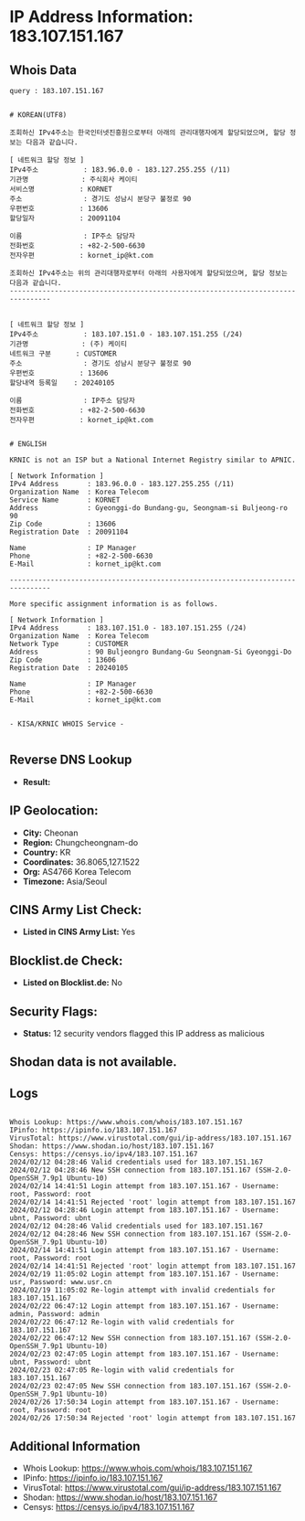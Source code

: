 # IP Address Information: 183.107.151.167

## Whois Data
```
query : 183.107.151.167


# KOREAN(UTF8)

조회하신 IPv4주소는 한국인터넷진흥원으로부터 아래의 관리대행자에게 할당되었으며, 할당 정보는 다음과 같습니다.

[ 네트워크 할당 정보 ]
IPv4주소           : 183.96.0.0 - 183.127.255.255 (/11)
기관명             : 주식회사 케이티
서비스명           : KORNET
주소               : 경기도 성남시 분당구 불정로 90
우편번호           : 13606
할당일자           : 20091104

이름               : IP주소 담당자
전화번호           : +82-2-500-6630
전자우편           : kornet_ip@kt.com

조회하신 IPv4주소는 위의 관리대행자로부터 아래의 사용자에게 할당되었으며, 할당 정보는 다음과 같습니다.
--------------------------------------------------------------------------------


[ 네트워크 할당 정보 ]
IPv4주소           : 183.107.151.0 - 183.107.151.255 (/24)
기관명             : (주) 케이티
네트워크 구분      : CUSTOMER
주소               : 경기도 성남시 분당구 불정로 90
우편번호           : 13606
할당내역 등록일    : 20240105

이름               : IP주소 담당자
전화번호           : +82-2-500-6630
전자우편           : kornet_ip@kt.com


# ENGLISH

KRNIC is not an ISP but a National Internet Registry similar to APNIC.

[ Network Information ]
IPv4 Address       : 183.96.0.0 - 183.127.255.255 (/11)
Organization Name  : Korea Telecom
Service Name       : KORNET
Address            : Gyeonggi-do Bundang-gu, Seongnam-si Buljeong-ro 90
Zip Code           : 13606
Registration Date  : 20091104

Name               : IP Manager
Phone              : +82-2-500-6630
E-Mail             : kornet_ip@kt.com

--------------------------------------------------------------------------------

More specific assignment information is as follows.

[ Network Information ]
IPv4 Address       : 183.107.151.0 - 183.107.151.255 (/24)
Organization Name  : Korea Telecom
Network Type       : CUSTOMER
Address            : 90 Buljeongro Bundang-Gu Seongnam-Si Gyeonggi-Do
Zip Code           : 13606
Registration Date  : 20240105

Name               : IP Manager
Phone              : +82-2-500-6630
E-Mail             : kornet_ip@kt.com


- KISA/KRNIC WHOIS Service -


```
## Reverse DNS Lookup
- **Result:** 

## IP Geolocation:
- **City:** Cheonan
- **Region:** Chungcheongnam-do
- **Country:** KR
- **Coordinates:** 36.8065,127.1522
- **Org:** AS4766 Korea Telecom
- **Timezone:** Asia/Seoul

## CINS Army List Check:
- **Listed in CINS Army List:** 
Yes

## Blocklist.de Check:
- **Listed on Blocklist.de:** 
No

## Security Flags:
- **Status:** 12 security vendors flagged this IP address as malicious

## Shodan data is not available.

## Logs
```

Whois Lookup: https://www.whois.com/whois/183.107.151.167
IPinfo: https://ipinfo.io/183.107.151.167
VirusTotal: https://www.virustotal.com/gui/ip-address/183.107.151.167
Shodan: https://www.shodan.io/host/183.107.151.167
Censys: https://censys.io/ipv4/183.107.151.167
2024/02/12 04:28:46 Valid credentials used for 183.107.151.167
2024/02/12 04:28:46 New SSH connection from 183.107.151.167 (SSH-2.0-OpenSSH_7.9p1 Ubuntu-10)
2024/02/14 14:41:51 Login attempt from 183.107.151.167 - Username: root, Password: root
2024/02/14 14:41:51 Rejected 'root' login attempt from 183.107.151.167
2024/02/12 04:28:46 Login attempt from 183.107.151.167 - Username: ubnt, Password: ubnt
2024/02/12 04:28:46 Valid credentials used for 183.107.151.167
2024/02/12 04:28:46 New SSH connection from 183.107.151.167 (SSH-2.0-OpenSSH_7.9p1 Ubuntu-10)
2024/02/14 14:41:51 Login attempt from 183.107.151.167 - Username: root, Password: root
2024/02/14 14:41:51 Rejected 'root' login attempt from 183.107.151.167
2024/02/19 11:05:02 Login attempt from 183.107.151.167 - Username: usr, Password: www.usr.cn
2024/02/19 11:05:02 Re-login attempt with invalid credentials for 183.107.151.167
2024/02/22 06:47:12 Login attempt from 183.107.151.167 - Username: admin, Password: admin
2024/02/22 06:47:12 Re-login with valid credentials for 183.107.151.167
2024/02/22 06:47:12 New SSH connection from 183.107.151.167 (SSH-2.0-OpenSSH_7.9p1 Ubuntu-10)
2024/02/23 02:47:05 Login attempt from 183.107.151.167 - Username: ubnt, Password: ubnt
2024/02/23 02:47:05 Re-login with valid credentials for 183.107.151.167
2024/02/23 02:47:05 New SSH connection from 183.107.151.167 (SSH-2.0-OpenSSH_7.9p1 Ubuntu-10)
2024/02/26 17:50:34 Login attempt from 183.107.151.167 - Username: root, Password: root
2024/02/26 17:50:34 Rejected 'root' login attempt from 183.107.151.167

```
## Additional Information
- Whois Lookup: https://www.whois.com/whois/183.107.151.167
- IPinfo: https://ipinfo.io/183.107.151.167
- VirusTotal: https://www.virustotal.com/gui/ip-address/183.107.151.167
- Shodan: https://www.shodan.io/host/183.107.151.167
- Censys: https://censys.io/ipv4/183.107.151.167

